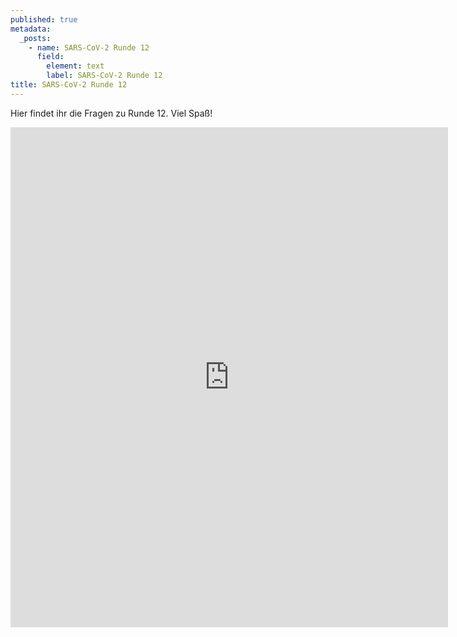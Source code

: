 ```yaml
---
published: true
metadata:
  _posts:
    - name: SARS-CoV-2 Runde 12
      field:
        element: text
        label: SARS-CoV-2 Runde 12
title: SARS-CoV-2 Runde 12
---
```

Hier findet ihr die Fragen zu Runde 12. Viel Spaß!

<iframe src="https://forms.gle/wUYF9xWSQehJTHwQ9" width="700" height="800" frameborder="0" marginheight="0" marginwidth="10"></iframe>